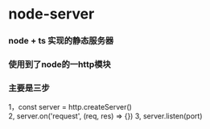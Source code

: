 # node-server

### node + ts 实现的静态服务器

### 使用到了node的一http模块 

### 主要是三步 
1，const server = http.createServer()  
2, server.on('request', (req, res) => {})
3, server.listen(port)
